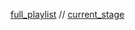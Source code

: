[full_playlist](https://www.youtube.com/playlist?list=PL-51WBLyFTg2vW-_6XBoUpE7vpmoR3ztO) // [current_stage](https://www.youtube.com/watch?v=gXGQmt_U9Ao&list=PL-51WBLyFTg2vW-_6XBoUpE7vpmoR3ztO&index=16)
